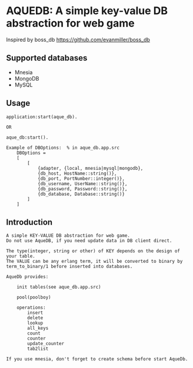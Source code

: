 AQUEDB: A simple key-value DB abstraction for web game
===========================================================
Inspired by boss_db https://github.com/evanmiller/boss_db

Supported databases
-------------------
* Mnesia
* MongoDB
* MySQL

Usage
-----
    application:start(aque_db).

    OR
    
    aque_db:start().
    
    Example of DBOptions:  % in aque_db.app.src
        DBOptions = 
        [
            [
                {adapter, {local, mnesia|mysql|mongodb},
                {db_host, HostName::string()},
                {db_port, PortNumber::integer()},
                {db_username, UserName::string()},
                {db_password, Password::string()},
                {db_database, Database::string()}
            ]
        ]


Introduction
------------
    A simple KEY-VALUE DB abstraction for web game.
    Do not use AqueDB, if you need update data in DB client direct.

    The type(integer, string or other) of KEY depends on the design of your table.
    The VALUE can be any erlang term, it will be converted to binary by term_to_binary/1 before inserted into databases.

    AqueDb provides:
        
        init tables(see aque_db.app.src)

        pool(poolboy) 

        operations: 
            insert
            delete
            lookup
            all_keys
            count
            counter
            update_counter 
            tab2list

    If you use mnesia, don't forget to create schema before start AqueDb.

